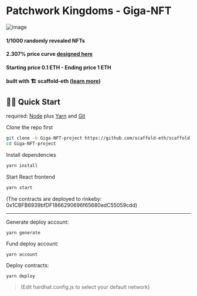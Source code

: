 # Patchwork Kingdoms - Giga-NFT

![image](https://user-images.githubusercontent.com/2653167/145732157-f95d3808-e2f0-422b-9484-52ef412513b3.png)

#### 1/1000 randomly revealed NFTs

#### 2.307% price curve [designed here](https://docs.google.com/spreadsheets/d/1Hrvp2hUb_jkAXNDD3VBbK6eNOJQqoFeQBVhpuWN9I-g/edit#gid=0)

#### Starting price 0.1 ETH - Ending price 1 ETH

#### built with 🏗 scaffold-eth ([learn more](https://github.com/scaffold-eth/scaffold-eth))

## 🏃‍♀️ Quick Start

required: [Node](https://nodejs.org/dist/latest-v12.x/) plus [Yarn](https://classic.yarnpkg.com/en/docs/install/) and [Git](https://git-scm.com/downloads)


Clone the repo first
```sh
git clone -b Giga-NFT-project https://github.com/scaffold-eth/scaffold-eth-examples.git Giga-NFT-project
cd Giga-NFT-project
```

Install dependencies
```bash
yarn install
```

Start React frontend
```bash
yarn start
```

(The contracts are deployed to rinkeby: 0x1CBFB6939bfDF1866290696f65680edC55059cdd)

-----

Generate deploy account:
```
yarn generate
```

Fund deploy account:
```
yarn account
```

Deploy contracts:
```
yarn deploy
```

> (Edit hardhat.config.js to select your default network)
